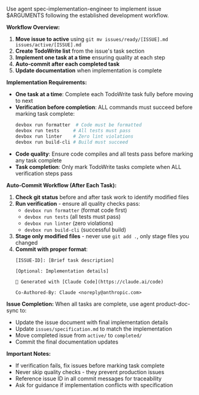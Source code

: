 Use agent spec-implementation-engineer to implement issue $ARGUMENTS following the established development workflow.

**Workflow Overview:**
1. **Move issue to active** using `git mv issues/ready/[ISSUE].md issues/active/[ISSUE].md`
2. **Create TodoWrite list** from the issue's task section  
3. **Implement one task at a time** ensuring quality at each step
4. **Auto-commit after each completed task**
5. **Update documentation** when implementation is complete

**Implementation Requirements:**
- **One task at a time**: Complete each TodoWrite task fully before moving to next
- **Verification before completion**: ALL commands must succeed before marking task complete:
  ```bash
  devbox run formatter  # Code must be formatted
  devbox run tests     # All tests must pass  
  devbox run linter    # Zero lint violations
  devbox run build-cli # Build must succeed
  ```
- **Code quality**: Ensure code compiles and all tests pass before marking any task complete
- **Task completion**: Only mark TodoWrite tasks complete when ALL verification steps pass

**Auto-Commit Workflow (After Each Task):**
1. **Check git status** before and after task work to identify modified files
2. **Run verification** - ensure all quality checks pass:
   - `devbox run formatter` (format code first)
   - `devbox run tests` (all tests must pass)  
   - `devbox run linter` (zero violations)
   - `devbox run build-cli` (successful build)
3. **Stage only modified files** - never use `git add .`, only stage files you changed
4. **Commit with proper format**:
   ```
   [ISSUE-ID]: [Brief task description]

   [Optional: Implementation details]

   🤖 Generated with [Claude Code](https://claude.ai/code)

   Co-Authored-By: Claude <noreply@anthropic.com>
   ```

**Issue Completion:**
When all tasks are complete, use agent product-doc-sync to:
- Update the issue document with final implementation details
- Update `issues/specification.md` to match the implementation
- Move completed issue from `active/` to `completed/`
- Commit the final documentation updates

**Important Notes:**
- If verification fails, fix issues before marking task complete
- Never skip quality checks - they prevent production issues
- Reference issue ID in all commit messages for traceability
- Ask for guidance if implementation conflicts with specification